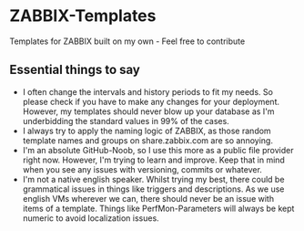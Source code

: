 # ZABBIX-Templates
Templates for ZABBIX built on my own - Feel free to contribute
## Essential things to say
* I often change the intervals and history periods to fit my needs. So please check if you have to make any changes for your deployment. However, my templates should never blow up your database as I'm underbidding the standard values in 99% of the cases.
* I always try to apply the naming logic of ZABBIX, as those random template names and groups on share.zabbix.com are so annoying.
* I'm an absolute GitHub-Noob, so I use this more as a public file provider right now. However, I'm trying to learn and improve. Keep that in mind when you see any issues with versioning, commits or whatever.
* I'm not a native english speaker. Whilst trying my best, there could be grammatical issues in things like triggers and descriptions. As we use english VMs wherever we can, there should never be an issue with items of a template. Things like PerfMon-Parameters will always be kept numeric to avoid localization issues.
